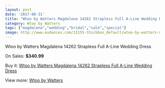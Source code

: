 ```yaml
---
layout: post
date: '2017-08-31'
title: "Wtoo by Watters Magdalena 14262 Strapless Full A-Line Wedding Dress"
category: Wtoo by Watters
tags: ["magdalena","wedding","bridal","sale","special"]
image: http://www.eudances.com/13155-thickbox_default/wtoo-by-watters-magdalena-14262-strapless-full-a-line-wedding-dress.jpg
---
```

Wtoo by Watters Magdalena 14262 Strapless Full A-Line Wedding Dress

On Sales: **$340.99**
<a href="https://www.eudances.com/en/wtoo-by-watters/3987-wtoo-by-watters-magdalena-14262-strapless-full-a-line-wedding-dress.html"><amp-img layout="responsive" width="600" height="600" src="//www.eudances.com/13155-thickbox_default/wtoo-by-watters-magdalena-14262-strapless-full-a-line-wedding-dress.jpg" alt="Wtoo by Watters Magdalena 14262 Strapless Full A-Line Wedding Dress 0" /></a>
<a href="https://www.eudances.com/en/wtoo-by-watters/3987-wtoo-by-watters-magdalena-14262-strapless-full-a-line-wedding-dress.html"><amp-img layout="responsive" width="600" height="600" src="//www.eudances.com/13159-thickbox_default/wtoo-by-watters-magdalena-14262-strapless-full-a-line-wedding-dress.jpg" alt="Wtoo by Watters Magdalena 14262 Strapless Full A-Line Wedding Dress 1" /></a>
<a href="https://www.eudances.com/en/wtoo-by-watters/3987-wtoo-by-watters-magdalena-14262-strapless-full-a-line-wedding-dress.html"><amp-img layout="responsive" width="600" height="600" src="//www.eudances.com/13158-thickbox_default/wtoo-by-watters-magdalena-14262-strapless-full-a-line-wedding-dress.jpg" alt="Wtoo by Watters Magdalena 14262 Strapless Full A-Line Wedding Dress 2" /></a>
<a href="https://www.eudances.com/en/wtoo-by-watters/3987-wtoo-by-watters-magdalena-14262-strapless-full-a-line-wedding-dress.html"><amp-img layout="responsive" width="600" height="600" src="//www.eudances.com/13157-thickbox_default/wtoo-by-watters-magdalena-14262-strapless-full-a-line-wedding-dress.jpg" alt="Wtoo by Watters Magdalena 14262 Strapless Full A-Line Wedding Dress 3" /></a>
<a href="https://www.eudances.com/en/wtoo-by-watters/3987-wtoo-by-watters-magdalena-14262-strapless-full-a-line-wedding-dress.html"><amp-img layout="responsive" width="600" height="600" src="//www.eudances.com/13156-thickbox_default/wtoo-by-watters-magdalena-14262-strapless-full-a-line-wedding-dress.jpg" alt="Wtoo by Watters Magdalena 14262 Strapless Full A-Line Wedding Dress 4" /></a>

Buy it: [Wtoo by Watters Magdalena 14262 Strapless Full A-Line Wedding Dress](https://www.eudances.com/en/wtoo-by-watters/3987-wtoo-by-watters-magdalena-14262-strapless-full-a-line-wedding-dress.html "Wtoo by Watters Magdalena 14262 Strapless Full A-Line Wedding Dress")

View more: [Wtoo by Watters](https://www.eudances.com/en/49-wtoo-by-watters "Wtoo by Watters")